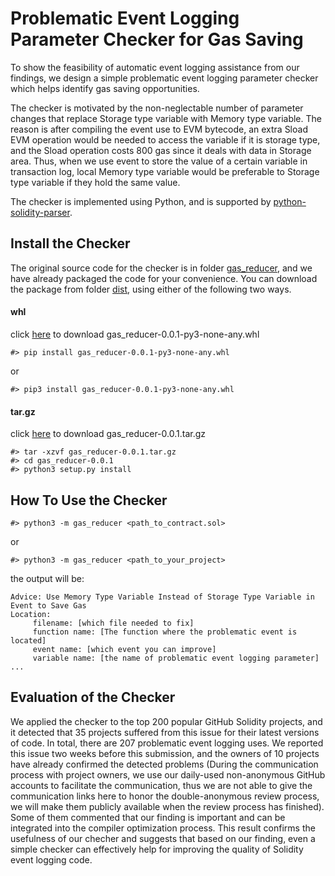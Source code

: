 # Problematic Event Logging Parameter Checker for Gas Saving
To show the feasibility of automatic event logging assistance from our findings, we design a simple problematic event logging parameter checker which helps identify gas saving opportunities. 

The checker is motivated by the non-neglectable number of parameter changes that replace Storage type variable with Memory type variable. The reason is after compiling the event use to EVM bytecode, an extra Sload EVM operation would be needed to access the variable if it is storage type, and the Sload operation costs 800 gas since it deals with data in Storage area. Thus, when we use event to store the value of a certain variable in transaction log, local Memory type variable would be preferable to Storage type variable if they hold the same value.

The checker is implemented using Python, and is supported by [python-solidity-parser](https://github.com/ConsenSys/python-solidity-parser).

## Install the Checker

The original source code for the checker is in folder [gas_reducer](./gas_reducer), and we have already packaged the code for your convenience. You can download the package from folder [dist](./dist), using either of the following two ways.

#### whl

click [here](./dist/gas_reducer-0.0.1-py3-none-any.whl) to download gas_reducer-0.0.1-py3-none-any.whl

```
#> pip install gas_reducer-0.0.1-py3-none-any.whl
```
or
```
#> pip3 install gas_reducer-0.0.1-py3-none-any.whl
```

#### tar.gz

click [here](./dist/gas_reducer-0.0.1.tar.gz) to download gas_reducer-0.0.1.tar.gz

```
#> tar -xzvf gas_reducer-0.0.1.tar.gz
#> cd gas_reducer-0.0.1
#> python3 setup.py install
```

## How To Use the Checker
```
#> python3 -m gas_reducer <path_to_contract.sol>
```
or
```
#> python3 -m gas_reducer <path_to_your_project>
```
the output will be:
```
Advice: Use Memory Type Variable Instead of Storage Type Variable in Event to Save Gas
Location:
	 filename: [which file needed to fix]
	 function name: [The function where the problematic event is located]
	 event name: [which event you can improve]
	 variable name: [the name of problematic event logging parameter]
...
```
## Evaluation of the Checker

We applied the checker to the top 200 popular GitHub Solidity projects, and it detected that 35 projects suffered from this issue for their latest versions of code. In total, there are 207 problematic event logging uses. We reported this issue two weeks before this submission, and the owners of 10 projects have already confirmed the detected problems (During the communication process with project owners, we use our daily-used non-anonymous GitHub accounts to facilitate the communication, thus we are not able to give the communication links here to honor the double-anonymous review process, we will make them publicly available when the review process has finished). Some of them commented that our finding is important and can be integrated into the compiler optimization process. This result confirms the usefulness of our checher and suggests that based on our finding, even a simple checker can effectively help for improving the quality of Solidity event logging code. 
